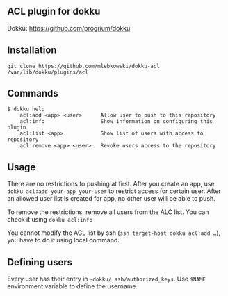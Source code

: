 ACL plugin for dokku
--------------------

Dokku: https://github.com/progrium/dokku

Installation
------------
```
git clone https://github.com/mlebkowski/dokku-acl /var/lib/dokku/plugins/acl
```

Commands
--------
```
$ dokku help
    acl:add <app> <user>      Allow user to push to this repository
    acl:info                  Show information on configuring this plugin
    acl:list <app>            Show list of users with access to repository
    acl:remove <app> <user>   Revoke users access to the repository
```

Usage
-----

There are no restrictions to pushing at first. After you create an app, use `dokku acl:add your-app your-user` to
restrict access for certain user. After an allowed user list is created for app, no other user will be able to push.

To remove the restrictions, remove all users from the ALC list. You can check it using `dokku acl:info`

You cannot modify the ACL list by ssh (`ssh target-host dokku acl:add …`), you have to do it using local command.

Defining users
--------------

Every user has their entry in `~dokku/.ssh/authorized_keys`. Use `$NAME` environment variable to define the username.
